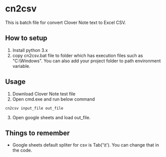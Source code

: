 # cn2csv
This is batch file for convert Clover Note text to Excel CSV.

## How to setup
1. Install python 3.x
2. copy cn2csv.bat file to folder which has execution files such as "C:\Windows". You can also add your project folder to path environment variable.

## Usage
1. Download Clover Note test file
2. Open cmd.exe and run below command
```
cn2csv input_file out_file
```
3. Open google sheets and load out_file.

## Things to remember
* Google sheets default spliter for csv is Tab('\t'). You can change that in the code.
